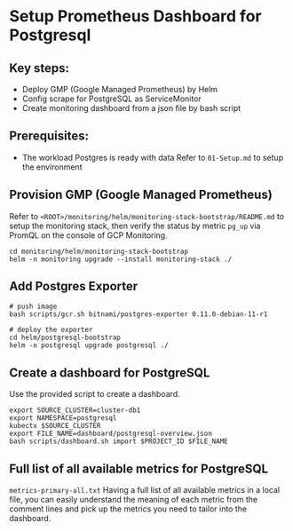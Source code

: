 # Setup Prometheus Dashboard for Postgresql

## Key steps:
* Deploy GMP (Google Managed Prometheus) by Helm
* Config scrape for PostgreSQL as ServiceMonitor
* Create monitoring dashboard from a json file by bash script

## Prerequisites:
* The workload Postgres is ready with data
  Refer to `01-Setup.md` to setup the environment

## Provision GMP (Google Managed Prometheus)
Refer to `<ROOT>/monitoring/helm/monitoring-stack-bootstrap/README.md` to setup the monitoring stack, then verify the status by metric `pg_up` via PromQL on the console of GCP Monitoring. 
```
cd monitoring/helm/monitoring-stack-bootstrap
helm -n monitoring upgrade --install monitoring-stack ./ 
```

## Add Postgres Exporter 
```
# push image
bash scripts/gcr.sh bitnami/postgres-exporter 0.11.0-debian-11-r1

# deploy the exporter
cd helm/postgresql-bootstrap
helm -n postgresql upgrade postgresql ./ 
```

## Create a dashboard for PostgreSQL
Use the provided script to create a dashboard.
```
export SOURCE_CLUSTER=cluster-db1
export NAMESPACE=postgresql
kubectx $SOURCE_CLUSTER
export FILE_NAME=dashboard/postgresql-overview.json
bash scripts/dashboard.sh import $PROJECT_ID $FILE_NAME
```

## Full list of all available metrics for PostgreSQL 
`metrics-primary-all.txt` Having a full list of all available metrics in a local file, you can easily understand the meaning of each metric from the comment lines and pick up the metrics you need to tailor into the dashboard. 